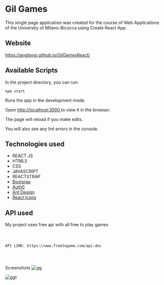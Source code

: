 <h1> Gil Games </h1>

<p>This single page application was created for the course of Web Applications of the University of Milano-Bicocca using Create React App</p>

<h2>Website </h2>

https://angibogi.github.io/GilGamesReact/

<h2>Available Scripts</h2>

<p>In the project directory, you can run:</p>

<code>npm start</code>
<p>Runs the app in the development mode.</p>
<p>Open <a href="http://localhost:3000">http://localhost:3000 </a> to view it in the browser.</p>

<p>The page will reload if you make edits.</p>
<p>You will also see any lint errors in the console.</p>

<h2>Technologies used </h2>
<ul>
<li>REACT JS </li>
<li>HTML5</li>
<li>CSS</li>
<li>JAVASCRIPT</li>
<li>REACTSTRAP</li>
<li><a href="https://react-bootstrap.github.io/">Bootsrap</a></li>
<li><a href="https://auth0.com/">Auth0</a></li>
<li><a href="https://ant.design/docs/react/introduce">Ant Design</a></li>
<li><a href="https://react-icons.github.io/react-icons/">React Icons</a></li>
</ul>


<h2>API used </h2>
<p> My project uses free api with all free to play games </p> 

<pre>
<code>
 <p>API LINK: https://www.freetogame.com/api-doc</p> 
</code>
</pre>

Screenshots
![gg](https://user-images.githubusercontent.com/116234078/221414516-29f797a0-b1ed-4a31-93e0-083056f157d2.jpg)

![ggt](https://user-images.githubusercontent.com/116234078/221414580-08250d8d-2e86-4aab-902e-017bbca7dd21.jpg)

